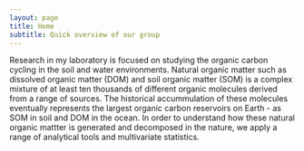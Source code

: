 ```yaml
---
layout: page
title: Home
subtitle: Quick overview of our group 
---
```


Research in my laboratory is focused on studying the organic carbon cycling in the soil and water environments.
Natural organic matter such as dissolved organic matter (DOM) and soil organic matter (SOM) is a complex mixture of
at least ten thousands of different organic molecules derived from a range of sources. The historical accummulation of
these molecules eventually represents the largest organic carbon reservoirs on Earth - as SOM in soil and DOM in the ocean.
In order to understand how these natural organic mattter is generated and decomposed in the nature, we apply a range of analytical
tools and multivariate statistics.
